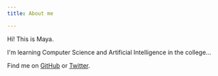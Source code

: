```yaml
---
title: About me 

---
```


Hi! This is Maya.

I'm learning Computer Science and Artificial Intelligence in the college...

Find me on [GitHub](https://github.com/liumy-lay) or [Twitter](https://x.com/Silencelay1007).
